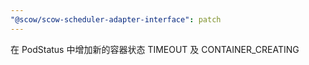 ```yaml
---
"@scow/scow-scheduler-adapter-interface": patch
---
```


在 PodStatus 中增加新的容器状态 TIMEOUT 及 CONTAINER_CREATING
